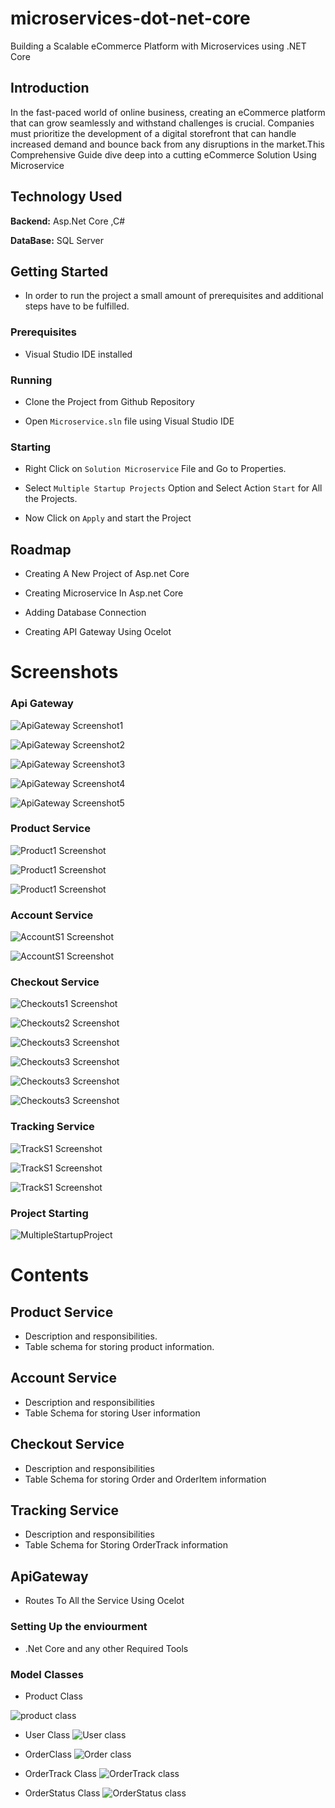 # microservices-dot-net-core

Building a Scalable eCommerce Platform with Microservices using .NET Core

## Introduction

In the fast-paced world of online business, creating an eCommerce platform that can grow seamlessly and withstand challenges is crucial. Companies must prioritize the development of a digital storefront that can handle increased demand and bounce back from any disruptions in the market.This Comprehensive Guide dive deep into a cutting eCommerce Solution Using Microservice

## Technology Used

**Backend:** Asp.Net Core ,C#

**DataBase:** SQL Server

## Getting Started

- In order to run the project a small amount of prerequisites and additional steps have to be fulfilled.

### Prerequisites

- Visual Studio IDE installed

### Running

- Clone the Project from Github Repository

- Open `Microservice.sln` file using Visual Studio IDE

### Starting

- Right Click on `Solution Microservice` File and Go to Properties.

- Select `Multiple Startup Projects` Option and Select Action `Start` for All the Projects.

- Now Click on `Apply` and start the Project

## Roadmap

- Creating A New Project of Asp.net Core

- Creating Microservice In Asp.net Core

- Adding Database Connection

- Creating API Gateway Using Ocelot

# Screenshots

### Api Gateway

![ApiGateway Screenshot1](Screenshot/ApiGateway_s1.png)

![ApiGateway Screenshot2](Screenshot/ApiGateway_s2.png)

![ApiGateway Screenshot3](Screenshot/ApiGateway_s3.png)

![ApiGateway Screenshot4](Screenshot/ApiGateway_s4.png)

![ApiGateway Screenshot5](Screenshot/ApiGateway_s5.png)

### Product Service

![Product1 Screenshot](Screenshot/ProductService_s1.png)

![Product1 Screenshot](Screenshot/ProductService_s2.png)

![Product1 Screenshot](Screenshot/ProductService_s3.png)

### Account Service

![AccountS1 Screenshot](Screenshot/AccountService_s1.png)

![AccountS1 Screenshot](Screenshot/AccountService_s2.png)

### Checkout Service

![Checkouts1 Screenshot](Screenshot/CheckoutService_s1.png)

![Checkouts2 Screenshot](Screenshot/CheckoutService_s2.png)

![Checkouts3 Screenshot](Screenshot/CheckoutService_s3.png)

![Checkouts3 Screenshot](Screenshot/CheckoutService_s4.png)

![Checkouts3 Screenshot](Screenshot/CheckoutService_s5.png)

![Checkouts3 Screenshot](Screenshot/CheckoutService_s6.png)

### Tracking Service

![TrackS1 Screenshot](Screenshot/TrackService_s1.png)

![TrackS1 Screenshot](Screenshot/TrackService_s2.png)

![TrackS1 Screenshot](Screenshot/TrackService_s3.png)

### Project Starting

![MultipleStartupProject](Screenshot/MultipleStartupProject.png)

# Contents

## Product Service

- Description and responsibilities.
- Table schema for storing product information.

## Account Service

- Description and responsibilities
- Table Schema for storing User information

## Checkout Service

- Description and responsibilities
- Table Schema for storing Order and OrderItem information

## Tracking Service

- Description and responsibilities
- Table Schema for Storing OrderTrack information

## ApiGateway

- Routes To All the Service Using Ocelot

### Setting Up the enviourment

- .Net Core and any other Required Tools

### Model Classes

- Product Class

![product class](Screenshot/ProductClasss.png)

- User Class
  ![User class](Screenshot/UserClass.png)

- OrderClass
  ![Order class](Screenshot/Orderclass.png)

- OrderTrack Class
  ![OrderTrack class](Screenshot/OrderTrackingClass.png)

- OrderStatus Class
  ![OrderStatus class](Screenshot/OrderStatusClass.png)
